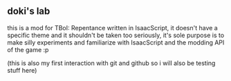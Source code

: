## doki's lab
this is a mod for TBoI: Repentance written in IsaacScript, it doesn't have a specific theme and it shouldn't be taken too seriously, it's sole purpose is to make silly experiments and familiarize with IsaacScript and the modding API of the game :p

(this is also my first interaction with git and github so i will also be testing stuff here)
